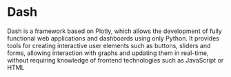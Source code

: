# Dash

Dash is a framework based on Plotly, which allows
the development of fully functional web applications and dashboards using only Python. It provides tools for creating interactive
user elements such as buttons, sliders and forms, allowing interaction with
graphs and updating them in real-time, without
requiring knowledge of frontend technologies such as JavaScript or HTML
